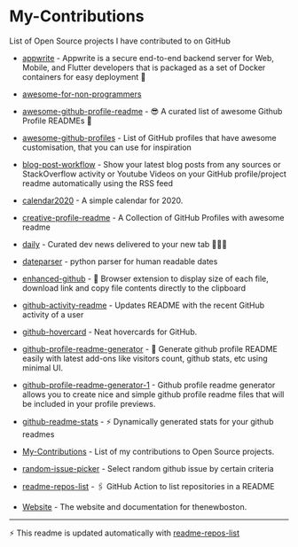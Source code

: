 # My-Contributions

List of Open Source projects I have contributed to on GitHub

<!-- start: readme-repos-list -->
<!-- This list is auto-generated using koj-co/readme-repos-list -->
<!-- Do not edit this list manually, your changes will be overwritten -->
* [appwrite](https://github.com/DenverCoderOne/appwrite) - Appwrite is a secure end-to-end backend server for Web, Mobile, and Flutter developers that is packaged as a set of Docker containers for easy deployment 🚀

* [awesome-for-non-programmers](https://github.com/DenverCoderOne/awesome-for-non-programmers)

* [awesome-github-profile-readme](https://github.com/DenverCoderOne/awesome-github-profile-readme) - 😎 A curated list of awesome Github Profile READMEs 📝

* [awesome-github-profiles](https://github.com/DenverCoderOne/awesome-github-profiles) - List of GitHub profiles that have awesome customisation, that you can use for inspiration

* [blog-post-workflow](https://github.com/DenverCoderOne/blog-post-workflow) - Show your latest blog posts from any sources or StackOverflow activity or Youtube Videos on your GitHub profile/project readme automatically using the RSS feed

* [calendar2020](https://github.com/DenverCoderOne/calendar2020) - A simple calendar for 2020.

* [creative-profile-readme](https://github.com/DenverCoderOne/creative-profile-readme) - A Collection of GitHub Profiles with awesome readme

* [daily](https://github.com/DenverCoderOne/daily) - Curated dev news delivered to your new tab 👩🏽‍💻

* [dateparser](https://github.com/DenverCoderOne/dateparser) - python parser for human readable dates

* [enhanced-github](https://github.com/DenverCoderOne/enhanced-github) - :rocket: Browser extension to display size of each file, download link and copy file contents directly to the clipboard

* [github-activity-readme](https://github.com/DenverCoderOne/github-activity-readme) - Updates README with the recent GitHub activity of a user

* [github-hovercard](https://github.com/DenverCoderOne/github-hovercard) - Neat hovercards for GitHub.

* [github-profile-readme-generator](https://github.com/DenverCoderOne/github-profile-readme-generator) - :rocket: Generate github profile README easily with latest add-ons like visitors count, github stats, etc using minimal UI.

* [github-profile-readme-generator-1](https://github.com/DenverCoderOne/github-profile-readme-generator-1) - Github profile readme generator allows you to create nice and simple github profile readme files that will be included in your profile previews.

* [github-readme-stats](https://github.com/DenverCoderOne/github-readme-stats) - :zap: Dynamically generated stats for your github readmes

* [My-Contributions](https://github.com/DenverCoderOne/My-Contributions) - List of my contributions to Open Source projects.

* [random-issue-picker](https://github.com/DenverCoderOne/random-issue-picker) - Select random github issue by certain criteria

* [readme-repos-list](https://github.com/DenverCoderOne/readme-repos-list) - 🖇️ GitHub Action to list repositories in a README

* [Website](https://github.com/DenverCoderOne/Website) - The website and documentation for thenewboston.

<!-- end: readme-repos-list -->

----

:zap: This readme is updated automatically with [readme-repos-list](https://github.com/DenverCoderOne/readme-repos-list)
